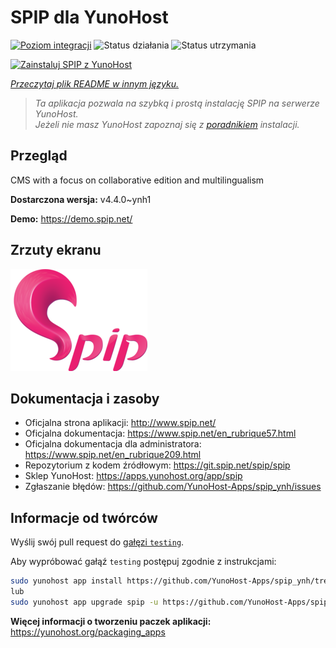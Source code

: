 <!--
To README zostało automatycznie wygenerowane przez <https://github.com/YunoHost/apps/tree/master/tools/readme_generator>
Nie powinno być ono edytowane ręcznie.
-->

# SPIP dla YunoHost

[![Poziom integracji](https://apps.yunohost.org/badge/integration/spip)](https://ci-apps.yunohost.org/ci/apps/spip/)
![Status działania](https://apps.yunohost.org/badge/state/spip)
![Status utrzymania](https://apps.yunohost.org/badge/maintained/spip)

[![Zainstaluj SPIP z YunoHost](https://install-app.yunohost.org/install-with-yunohost.svg)](https://install-app.yunohost.org/?app=spip)

*[Przeczytaj plik README w innym języku.](./ALL_README.md)*

> *Ta aplikacja pozwala na szybką i prostą instalację SPIP na serwerze YunoHost.*  
> *Jeżeli nie masz YunoHost zapoznaj się z [poradnikiem](https://yunohost.org/install) instalacji.*

## Przegląd

CMS with a focus on collaborative edition and multilingualism

**Dostarczona wersja:** v4.4.0~ynh1

**Demo:** <https://demo.spip.net/>

## Zrzuty ekranu

![Zrzut ekranu z SPIP](./doc/screenshots/220px-Logo_SPIP.png)

## Dokumentacja i zasoby

- Oficjalna strona aplikacji: <http://www.spip.net/>
- Oficjalna dokumentacja: <https://www.spip.net/en_rubrique57.html>
- Oficjalna dokumentacja dla administratora: <https://www.spip.net/en_rubrique209.html>
- Repozytorium z kodem źródłowym: <https://git.spip.net/spip/spip>
- Sklep YunoHost: <https://apps.yunohost.org/app/spip>
- Zgłaszanie błędów: <https://github.com/YunoHost-Apps/spip_ynh/issues>

## Informacje od twórców

Wyślij swój pull request do [gałęzi `testing`](https://github.com/YunoHost-Apps/spip_ynh/tree/testing).

Aby wypróbować gałąź `testing` postępuj zgodnie z instrukcjami:

```bash
sudo yunohost app install https://github.com/YunoHost-Apps/spip_ynh/tree/testing --debug
lub
sudo yunohost app upgrade spip -u https://github.com/YunoHost-Apps/spip_ynh/tree/testing --debug
```

**Więcej informacji o tworzeniu paczek aplikacji:** <https://yunohost.org/packaging_apps>
